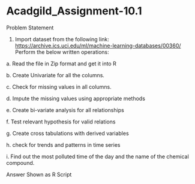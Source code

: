 # Acadgild_Assignment-10.1
Problem Statement
1. Import dataset from the following link:
https://archive.ics.uci.edu/ml/machine-learning-databases/00360/
Perform the below written operations:

a. Read the file in Zip format and get it into R

b. Create Univariate for all the columns.

c. Check for missing values in all columns.

d. Impute the missing values using appropriate methods

e. Create bi-variate analysis for all relationships

f. Test relevant hypothesis for valid relations

g. Create cross tabulations with derived variables

h. check for trends and patterns in time series

i. Find out the most polluted time of the day and the name of the chemical compound.

Answer Shown as R Script
